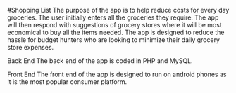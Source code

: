 #Shopping List
The purpose of the app is to help reduce costs for every day groceries. The user initially enters all the groceries they require. The app will then respond with suggestions of grocery stores where it will be most economical to buy all the items needed. The app is designed to reduce the hassle for budget hunters who are looking to minimize their daily grocery store expenses.

Back End
The back end of the app is coded in PHP and MySQL.

Front End
The front end of the app is designed to run on android phones as it is the most popular consumer platform. 

